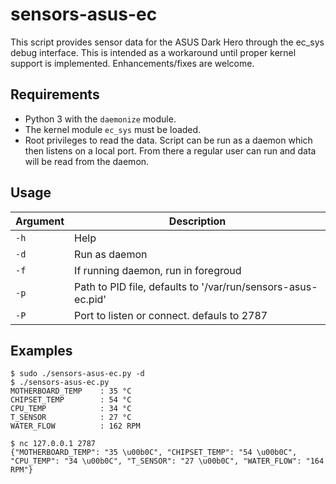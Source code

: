 # sensors-asus-ec
This script provides sensor data for the ASUS Dark Hero through the ec_sys debug interface. This is intended as a workaround until proper kernel support is implemented. Enhancements/fixes are welcome.

## Requirements
- Python 3 with the `daemonize` module.
- The kernel module `ec_sys` must be loaded. 
- Root privileges to read the data. Script can be run as a daemon which then listens on a local port. From there a regular user can run and data will be read from the daemon.

## Usage
| Argument                  | Description                                                                              |
| -------------------       | -----------------------------------------------------------------------                  |
| `-h`                      | Help                                                                                     |
| `-d`                      | Run as daemon                                                                            |
| `-f`                      | If running daemon, run in foregroud                                                      |
| `-p`                      | Path to PID file, defaults to '/var/run/sensors-asus-ec.pid'                             |
| `-P`                      | Port to listen or connect. defauls to 2787                                               |


## Examples
```
$ sudo ./sensors-asus-ec.py -d
$ ./sensors-asus-ec.py
MOTHERBOARD_TEMP    : 35 °C
CHIPSET_TEMP        : 54 °C
CPU_TEMP            : 34 °C
T_SENSOR            : 27 °C
WATER_FLOW          : 162 RPM

$ nc 127.0.0.1 2787
{"MOTHERBOARD_TEMP": "35 \u00b0C", "CHIPSET_TEMP": "54 \u00b0C", "CPU_TEMP": "34 \u00b0C", "T_SENSOR": "27 \u00b0C", "WATER_FLOW": "164 RPM"}
```
